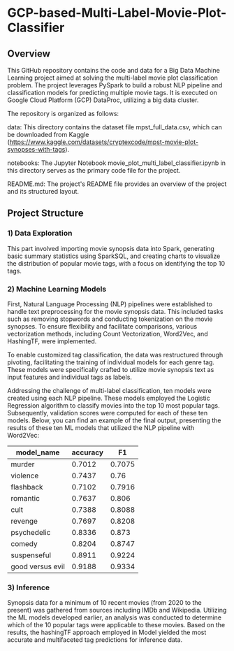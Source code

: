 # GCP-based-Multi-Label-Movie-Plot-Classifier

## Overview
This GitHub repository contains the code and data for a Big Data Machine Learning project aimed at solving the multi-label movie plot classification problem. The project leverages PySpark to build a robust NLP pipeline and classification models for predicting multiple movie tags. It is executed on Google Cloud Platform (GCP) DataProc, utilizing a big data cluster.

The repository is organized as follows:

data: This directory contains the dataset file mpst_full_data.csv, which can be downloaded from Kaggle (https://www.kaggle.com/datasets/cryptexcode/mpst-movie-plot-synopses-with-tags).

notebooks: The Jupyter Notebook movie_plot_multi_label_classifier.ipynb in this directory serves as the primary code file for the project. 

README.md: The project's README file provides an overview of the project and its structured layout.

## Project Structure
### 1) Data Exploration
This part involved importing movie synopsis data into Spark, generating basic summary statistics using SparkSQL, and creating charts to visualize the distribution of popular movie tags, with a focus on identifying the top 10 tags. 

### 2) Machine Learning Models
First, Natural Language Processing (NLP) pipelines were established to handle text preprocessing for the movie synopsis data. This included tasks such as removing stopwords and conducting tokenization on the movie synopses. To ensure flexibility and facilitate comparisons, various vectorization methods, including Count Vectorization, Word2Vec, and HashingTF, were implemented.

To enable customized tag classification, the data was restructured through pivoting, facilitating the training of individual models for each genre tag. These models were specifically crafted to utilize movie synopsis text as input features and individual tags as labels.

Addressing the challenge of multi-label classification, ten models were created using each NLP pipeline. These models employed the Logistic Regression algorithm to classify movies into the top 10 most popular tags. Subsequently, validation scores were computed for each of these ten models. Below, you can find an example of the final output, presenting the results of these ten ML models that utilized the NLP pipeline with Word2Vec:

|      model_name|accuracy|    F1|
|----------------|--------|------|
|          murder|  0.7012|0.7075|
|        violence|  0.7437|  0.76|
|       flashback|  0.7102|0.7916|
|        romantic|  0.7637| 0.806|
|            cult|  0.7388|0.8088|
|         revenge|  0.7697|0.8208|
|     psychedelic|  0.8336| 0.873|
|          comedy|  0.8204|0.8747|
|     suspenseful|  0.8911|0.9224|
|good versus evil|  0.9188|0.9334|


### 3) Inference
Synopsis data for a minimum of 10 recent movies (from 2020 to the present) was gathered from sources including IMDb and Wikipedia. Utilizing the ML models developed earlier, an analysis was conducted to determine which of the 10 popular tags were applicable to these movies. Based on the results, the hashingTF approach employed in Model yielded the most accurate and multifaceted tag predictions for inference data.






